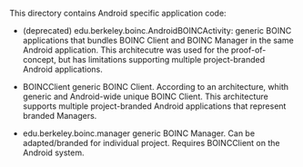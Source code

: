This directory contains Android specific application code:

- (deprecated) edu.berkeley.boinc.AndroidBOINCActivity:
generic BOINC applications that bundles BOINC Client and BOINC Manager in the same Android application. This architecutre was used for the proof-of-concept, but has limitations supporting  multiple project-branded Android applications.

- BOINCClient
generic BOINC Client.
According to an architecture, whith generic and Android-wide unique BOINC Client. This architecture supports multiple project-branded Android applications that represent branded Managers.

- edu.berkeley.boinc.manager
generic BOINC Manager. Can be adapted/branded for individual project. Requires BOINCClient on the Android system.
